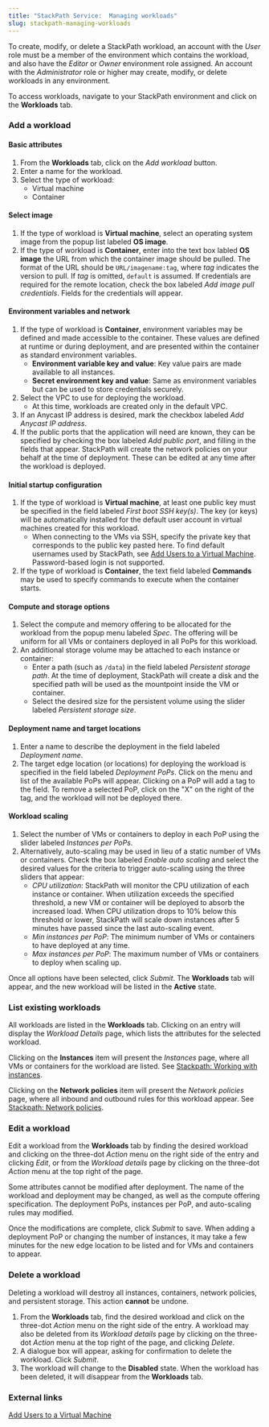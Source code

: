 ```yaml
---
title: "StackPath Service:  Managing workloads"
slug: stackpath-managing-workloads
---
```



To create, modify, or delete a StackPath workload, an account with the *User* role must be a member of the environment which contains the workload, and also have the *Editor* or *Owner* environment role assigned.  An account with the *Administrator* role or higher may create, modify, or delete workloads in any environment.

To access workloads, navigate to your StackPath environment and click on the **Workloads** tab.

### Add a workload

#### Basic attributes

1. From the **Workloads** tab, click on the *Add workload* button.
1. Enter a name for the workload.
1. Select the type of workload:
   - Virtual machine
   - Container

#### Select image

1. If the type of workload is **Virtual machine**, select an operating system image from the popup list labeled **OS image**.
1. If the type of workload is **Container**, enter into the text box labled **OS image** the URL from which the container image should be pulled.  The format of the URL should be `URL/imagename:tag`, where *tag* indicates the version to pull. If *tag* is omitted, `default` is assumed.  If credentials are required for the remote location, check the box labeled *Add image pull credentials*.  Fields for the credentials will appear.

#### Environment variables and network

1. If the type of workload is **Container**, environment variables may be defined and made accessible to the container.  These values are defined at runtime or during deployment, and are presented within the container as standard environment variables. <!-- The SP// docs seem to indicate that environment variables are available to both containers and to instances.  Also, how can multiple variables be defined in the Web UI? -->
   - **Environment variable key and value**:  Key value pairs are made available to all instances.  
   - **Secret environment key and value**: Same as environment variables but can be used to store credentials securely.
1. Select the VPC to use for deploying the workload.
   - At this time, workloads are created only in the default VPC.
1. If an Anycast IP address is desired, mark the checkbox labeled *Add Anycast IP address*.
1. If the public ports that the application will need are known, they can be specified by checking the box labeled *Add public port*, and filling in the fields that appear.  StackPath will create the network policies on your behalf at the time of deployment.  These can be edited at any time after the workload is deployed.

#### Initial startup configuration

1. If the type of workload is **Virtual machine**, at least one public key must be specified in the field labeled *First boot SSH key(s)*.  The key (or keys) will be automatically installed for the default user account in virtual machines created for this workload.
   - When connecting to the VMs via SSH, specify the private key that corresponds to the public key pasted here.  To find default usernames used by StackPath, see [Add Users to a Virtual Machine](https://support.stackpath.com/hc/en-us/articles/360025308732-Add-Users-to-a-Virtual-Machine).  Password-based login is not supported.
1. If the type of workload is **Container**, the text field labeled **Commands** may be used to specify commands to execute when the container starts. <!-- Docs say that multiple commands can be given, how are they separated, semi-colon? Comma-separated?  The API docs seem to indicate an array. -->

#### Compute and storage options

1. Select the compute and memory offering to be allocated for the workload from the popup menu labeled *Spec*.  The offering will be uniform for all VMs or containers deployed in all PoPs for this workload.
1. An additional storage volume may be attached to each instance or container:
   - Enter a path (such as `/data`) in the field labeled *Persistent storage path*.  At the time of deployment, StackPath will create a disk and the specified path will be used as the mountpoint inside the VM or container.
   - Select the desired size for the persistent volume using the slider labeled *Persistent storage size*.

#### Deployment name and target locations

1. Enter a name to describe the deployment in the field labeled *Deployment name*.
1. The target edge location (or locations) for deploying the workload is specified in the field labeled *Deployment PoPs*.  Click on the menu and list of the available PoPs will appear.  Clicking on a PoP will add a tag to the field.  To remove a selected PoP, click on the "X" on the right of the tag, and the workload will not be deployed there.

#### Workload scaling

1. Select the number of VMs or containers to deploy in each PoP using the slider labeled *Instances per PoPs*.
1. Alternatively, auto-scaling may be used in lieu of a static number of VMs or containers.  Check the box labeled *Enable auto scaling* and select the desired values for the criteria to trigger auto-scaling using the three sliders that appear:
   - *CPU utilization*: StackPath will monitor the CPU utilization of each instance or container.  When utilization exceeds the specified threshold, a new VM or container will be deployed to absorb the increased load.  When CPU utilization drops to 10% below this threshold or lower, StackPath will scale down instances after 5 minutes have passed since the last auto-scaling event.
   - *Min instances per PoP*: The minimum number of VMs or containers to have deployed at any time.
   - *Max instances per PoP*: The maximum number of VMs or containers to deploy when scaling up.


Once all options have been selected, click *Submit*. The **Workloads** tab will appear, and the new workload will be listed in the **Active** state.

### List existing workloads

All workloads are listed in the **Workloads** tab.  Clicking on an entry will display the *Workload Details* page, which lists the attributes for the selected workload.

Clicking on the **Instances** item will present the *Instances* page, where all VMs or containers for the workload are listed.  See [Stackpath: Working with instances](stackpath-working-with-instances.md).

Clicking on the **Network policies** item will present the *Network policies* page, where all inbound and outbound rules for this workload appear.  See [Stackpath: Network policies](stackpath-network-policies.md).

### Edit a workload

Edit a workload from the **Workloads** tab by finding the desired workload and clicking on the three-dot *Action* menu on the right side of the entry and clicking *Edit*, or from the *Workload details* page by clicking on the three-dot *Action* menu at the top right of the page.

Some attributes cannot be modified after deployment. The name of the workload and deployment may be changed, as well as the compute offering specification.  The deployment PoPs, instances per PoP, and auto-scaling rules may modified.

Once the modifications are complete, click *Submit* to save.  When adding a deployment PoP or changing the number of instances, it may take a few minutes for the new edge location to be listed and for VMs and containers to appear.

### Delete a workload

Deleting a workload will destroy all instances, containers, network policies, and persistent storage.  This action **cannot** be undone.

1. From the **Workloads** tab, find the desired workload and click on the three-dot *Action* menu on the right side of the entry.  A workload may also be deleted from its *Workload details* page by clicking on the three-dot *Action* menu at the top right of the page, and clicking *Delete*.
1. A dialogue box will appear, asking for confirmation to delete the workload.  Click *Submit*.
1. The workload will change to the **Disabled** state.  When the workload has been deleted, it will disappear from the **Workloads** tab.

### External links

[Add Users to a Virtual Machine](https://support.stackpath.com/hc/en-us/articles/360025308732-Add-Users-to-a-Virtual-Machine)
